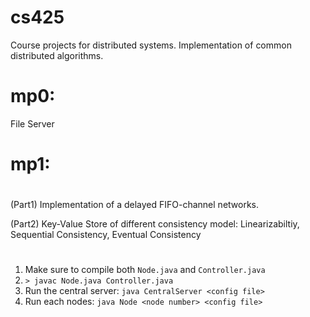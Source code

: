 # cs425
Course projects for distributed systems. Implementation of common distributed algorithms. 

# mp0: 
File Server

# mp1: 
#
(Part1) Implementation of a delayed FIFO-channel networks. 

(Part2) Key-Value Store of different consistency model: Linearizabiltiy, Sequential Consistency, Eventual Consistency
#
1. Make sure to compile both `Node.java` and `Controller.java` 
2. `> javac Node.java Controller.java`
3. Run the central server: `java CentralServer <config file>`
4. Run each nodes:  `java Node <node number> <config file>`
